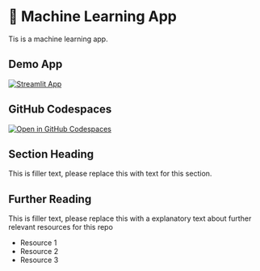 # 🤖 Machine Learning App

Tis is a machine learning app.

## Demo App

[![Streamlit App](https://static.streamlit.io/badges/streamlit_badge_black_white.svg)](https://ak-machinelearning.streamlit.app/)

## GitHub Codespaces

[![Open in GitHub Codespaces](https://github.com/codespaces/badge.svg)](https://codespaces.new/streamlit/app-starter-kit?quickstart=1)

## Section Heading

This is filler text, please replace this with text for this section.

## Further Reading

This is filler text, please replace this with a explanatory text about further relevant resources for this repo
- Resource 1
- Resource 2
- Resource 3
